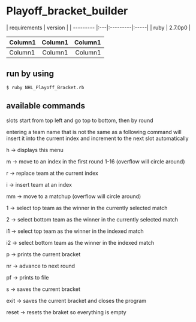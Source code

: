 # Playoff_bracket_builder

| requirements | version |
| --------- |:---|:---------|:-----|
| ruby | 2.7.0p0 |

|Column1|Column1|Column1|
|:----|:----:|----:|
|Column1|Column1|Column1|

## run by using 

```$ ruby NHL_Playoff_Bracket.rb```

## available commands

slots start from top left and go top to bottom, then by round

entering a team name that is not the same as a following command will insert it into the 
current index and increment to the next slot automatically

h -> displays this menu

m -> move to an index in the first round 1-16 (overflow will circle around)

r -> replace team at the current index

i -> insert team at an index 

mm -> move to a matchup (overflow will circle around)

1 -> select top team as the winner in the currently selected match

2 -> select bottom team as the winner in the currently selected match 

i1 -> select top team as the winner in the indexed match

i2 -> select bottom team as the winner in the indexed match

p -> prints the current bracket

nr -> advance to next round 

pf -> prints to file

s -> saves the current bracket

exit -> saves the current bracket and closes the program 

reset -> resets the braket so everything is empty
